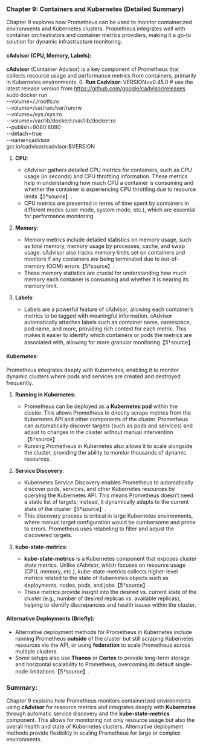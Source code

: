 ### Chapter 9: Containers and Kubernetes (Detailed Summary)

Chapter 9 explores how Prometheus can be used to monitor containerized environments and Kubernetes clusters. Prometheus integrates well with container orchestrators and container metrics providers, making it a go-to solution for dynamic infrastructure monitoring.

#### **cAdvisor** (CPU, Memory, Labels):
**cAdvisor** (Container Advisor) is a key component of Prometheus that collects resource usage and performance metrics from containers, primarily in Kubernetes environments.
0. **Run Cadvisor**:
VERSION=v0.45.0 # use the latest release version from https://github.com/google/cadvisor/releases
sudo docker run \
  --volume=/:/rootfs:ro \
  --volume=/var/run:/var/run:rw \
  --volume=/sys:/sys:ro \
  --volume=/var/lib/docker/:/var/lib/docker:ro \
  --publish=8080:8080 \
  --detach=true \
  --name=cadvisor \
  gcr.io/cadvisor/cadvisor:$VERSION
  
1. **CPU**: 
   - cAdvisor gathers detailed CPU metrics for containers, such as CPU usage (in seconds) and CPU throttling information. These metrics help in understanding how much CPU a container is consuming and whether the container is experiencing CPU throttling due to resource limits【5†source】.
   - CPU metrics are presented in terms of time spent by containers in different modes (user mode, system mode, etc.), which are essential for performance monitoring.

2. **Memory**:
   - Memory metrics include detailed statistics on memory usage, such as total memory, memory usage by processes, cache, and swap usage. cAdvisor also tracks memory limits set on containers and monitors if any containers are being terminated due to out-of-memory (OOM) errors【5†source】.
   - These memory statistics are crucial for understanding how much memory each container is consuming and whether it is nearing its memory limit.

3. **Labels**:
   - Labels are a powerful feature of cAdvisor, allowing each container’s metrics to be tagged with meaningful information. cAdvisor automatically attaches labels such as container name, namespace, pod name, and more, providing rich context for each metric. This makes it easier to identify which containers or pods the metrics are associated with, allowing for more granular monitoring【5†source】.

#### **Kubernetes**:
Prometheus integrates deeply with Kubernetes, enabling it to monitor dynamic clusters where pods and services are created and destroyed frequently.

1. **Running in Kubernetes**:
   - Prometheus can be deployed as a **Kubernetes pod** within the cluster. This allows Prometheus to directly scrape metrics from the Kubernetes API and other components of the cluster. Prometheus can automatically discover targets (such as pods and services) and adjust to changes in the cluster without manual intervention【5†source】.
   - Running Prometheus in Kubernetes also allows it to scale alongside the cluster, providing the ability to monitor thousands of dynamic resources.

2. **Service Discovery**:
   - Kubernetes Service Discovery enables Prometheus to automatically discover pods, services, and other Kubernetes resources by querying the Kubernetes API. This means Prometheus doesn’t need a static list of targets; instead, it dynamically adapts to the current state of the cluster【5†source】.
   - This discovery process is critical in large Kubernetes environments, where manual target configuration would be cumbersome and prone to errors. Prometheus uses relabeling to filter and adjust the discovered targets.

3. **kube-state-metrics**:
   - **kube-state-metrics** is a Kubernetes component that exposes cluster state metrics. Unlike cAdvisor, which focuses on resource usage (CPU, memory, etc.), kube-state-metrics collects higher-level metrics related to the state of Kubernetes objects such as deployments, nodes, pods, and jobs【5†source】.
   - These metrics provide insight into the desired vs. current state of the cluster (e.g., number of desired replicas vs. available replicas), helping to identify discrepancies and health issues within the cluster.

#### **Alternative Deployments** (Briefly):
- Alternative deployment methods for Prometheus in Kubernetes include running Prometheus **outside** of the cluster but still scraping Kubernetes resources via the API, or using **federation** to scale Prometheus across multiple clusters.
- Some setups also use **Thanos** or **Cortex** to provide long-term storage and horizontal scalability to Prometheus, overcoming its default single-node limitations【5†source】.

### Summary:
Chapter 9 explains how Prometheus monitors containerized environments using **cAdvisor** for resource metrics and integrates deeply with **Kubernetes** through automatic service discovery and the **kube-state-metrics** component. This allows for monitoring not only resource usage but also the overall health and state of Kubernetes clusters. Alternative deployment methods provide flexibility in scaling Prometheus for large or complex environments.